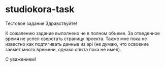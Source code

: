# studiokora-task
Тестовое задание 
Здравствуйте!

К сожалению задание выполнено не в полном объеме. За отведенное время не успел сверстать страницу проекта. Также мне пока не известно как подтягивать данные из api (не думаю, что освоение займет много времени, однако опыта пока не имел).

С уважением!
